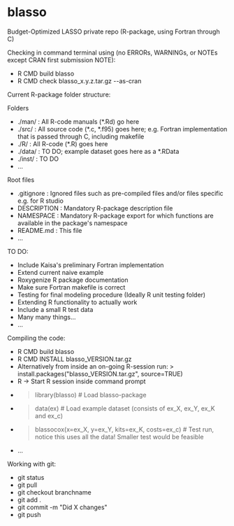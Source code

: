 # blasso
Budget-Optimized LASSO private repo (R-package, using Fortran through C)

Checking in command terminal using (no ERRORs, WARNINGs, or NOTEs except CRAN first submission NOTE):
* R CMD build blasso
* R CMD check blasso_x.y.z.tar.gz --as-cran

Current R-package folder structure:

Folders

* ./man/  : All R-code manuals (\*.Rd) go here
* ./src/  : All source code (\*.c, \*.f95) goes here; e.g. Fortran implementation that is passed through C, including makefile
* ./R/    : All R-code (\*.R) goes here
* ./data/ : TO DO; example dataset goes here as a \*.RData
* ./inst/ : TO DO
* ...

Root files
* .gitignore  : Ignored files such as pre-compiled files and/or files specific e.g. for R studio
* DESCRIPTION : Mandatory R-package description file
* NAMESPACE   : Mandatory R-package export for which functions are available in the package's namespace
* README.md   : This file
* ...

TO DO:
* Include Kaisa's preliminary Fortran implementation
* Extend current naive example
* Roxygenize R package documentation
* Make sure Fortran makefile is correct
* Testing for final modeling procedure (Ideally R unit testing folder)
* Extending R functionality to actually work
* Include a small R test data
* Many many things...
* ...

Compiling the code:
* R CMD build blasso
* R CMD INSTALL blasso_VERSION.tar.gz
* Alternatively from inside an on-going R-session run: > install.packages("blasso_VERSION.tar.gz", source=TRUE)
* R -> Start R session inside command prompt
* > library(blasso) # Load blasso-package
* > data(ex) # Load example dataset (consists of ex_X, ex_Y, ex_K and ex_c)
* > blassocox(x=ex_X, y=ex_Y, kits=ex_K, costs=ex_c) # Test run, notice this uses all the data! Smaller test would be feasible
* ...

Working with git:
* git status
* git pull
* git checkout branchname
* git add .
* git commit -m "Did X changes"
* git push
